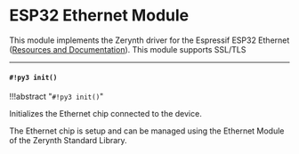 # ESP32 Ethernet Module

This module implements the Zerynth driver for the Espressif ESP32 Ethernet ([Resources and Documentation](https://esp-idf.readthedocs.io/en/latest/api-reference/wifi/index.html)).
This module supports SSL/TLS


---
#### `#!py3 init()`

!!!abstract "`#!py3 init()`"

Initializes the Ethernet chip connected to the device.

The Ethernet chip is setup and can be managed using the Ethernet Module of the Zerynth Standard Library.
